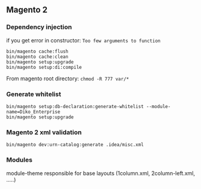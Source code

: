 ## Magento 2

### Dependency injection
if you get error in constructor: `Too few arguments to function`
```
bin/magento cache:flush
bin/magento cache:clean
bin/magento setup:upgrade
bin/magento setup:di:compile
```
From magento root directory: ```chmod -R 777 var/*```

### Generate whitelist
```
bin/magento setup:db-declaration:generate-whitelist --module-name=Diko_Enterprise
bin/magento setup:upgrade
```

### Magento 2 xml validation
```
bin/magento dev:urn-catalog:generate .idea/misc.xml
```


### Modules
module-theme responsible for base layouts (1column.xml, 2column-left.xml, .....)